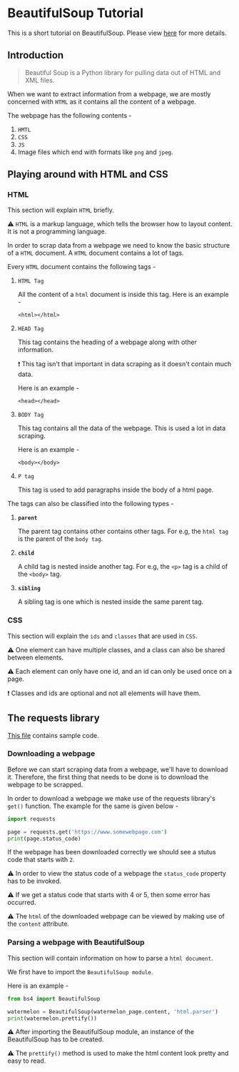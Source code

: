# BeautifulSoup Tutorial

This is a short tutorial on BeautifulSoup. Please view [here](https://www.dataquest.io/blog/web-scraping-tutorial-python/) for more details.

## Introduction 

> Beautiful Soup is a Python library for pulling data out of HTML and XML files.

When we want to extract information from a webpage, we are mostly concerned with ```HTML``` as it contains all the content of a webpage.

The webpage has the following contents - 

1.  ```HMTL```
1. ```CSS```
1. ```JS```
1. Image files which end with formats like ```png``` and ```jpeg```.

## Playing around with HTML and CSS

### HTML

This section will explain ```HTML``` briefly. 

:warning: ```HTML``` is a markup language, which tells the browser how to layout content. It is not a programming language. 

In order to scrap data from a webpage we need to know the basic structure of a ```HTML``` document. A ```HTML``` document contains a lot of tags. 

Every ```HTML``` document contains the following tags - 

1.  ```HTML Tag```
    
    All the content of a ```html``` document is inside this tag. Here is an example - 

    ```<html></html>```

1.  ```HEAD Tag```

    This tag contains the heading of a webpage along with other information. 

    :exclamation: This tag isn't that important in data scraping as it doesn't contain much data.

    Here is an example -

    ```<head></head>```

1.  ```BODY Tag```

    This tag contains all the data of the webpage. This is used a lot in data scraping. 

    Here is an example -

    ```<body></body>```

1.  ```P tag```

    This tag is used to add paragraphs inside the body of a html page.

The tags can also be classified into the following types - 

1.  **```parent```**

    The parent tag contains other contains other tags. For e.g, the ```html tag``` is the parent of the ```body tag```.

1.  **```child```**

    A child tag is nested inside another tag. For e.g, the ```<p>``` tag is a child of the ```<body>``` tag.

1.  **```sibling```**

    A sibling tag is one which is nested inside the same parent tag. 

### CSS 

This section will explain the ```ids``` and ```classes``` that are used in ```CSS```.

:warning: One element can have multiple classes, and a class can also be shared between elements.

:warning: Each element can only have one id, and an id can only be used once on a page.

:exclamation: Classes and ids are optional and not all elements will have them.

## The requests library


[This file](https://github.com/AbhilashG97/Frozen-Frosted-Bites/blob/master/Libraries/BeautifulSoup/watermelon.py) contains sample code.

### Downloading a webpage 

Before we can start scraping data from a webpage, we'll have to download it. Therefore, the first thing that needs to be done is to download the webpage to be scrapped. 

In order to download a webpage we make use of the requests library's ```get()``` function. The example for the same is given below -

```python 
import requests 

page = requests.get('https://www.somewebpage.com')
print(page.status_code)
```

If the webpage has been downloaded correctly we should see a stutus code that starts with ```2```. 

:warning: In order to view the status code of a webpage the ```status_code``` property has to be invoked. 

:warning: If we get a status code that starts with 4 or 5, then some error has occurred. 

:warning: The ```html``` of the downloaded webpage can be viewed by making use of the ```content``` attribute. 

### Parsing a webpage with BeautifulSoup

This section will contain information on how to parse a ```html document```. 

We first have to import the ```BeautifulSoup module```. 

Here is an example - 

```python 
from bs4 import BeautifulSoup

watermelon = BeautifulSoup(watermelon_page.content, 'html.parser')
print(watermelon.prettify())
```
:warning: After importing the BeautifulSoup module, an instance of the BeautifulSoup has to be created.

:warning: The ```prettify()``` method is used to make the html content look pretty and easy to read.

